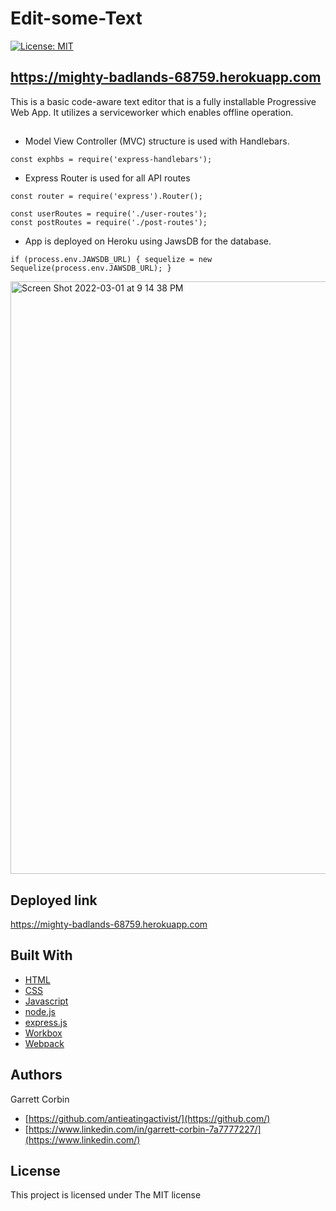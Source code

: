 # Edit-some-Text

[![License: MIT](https://img.shields.io/badge/License-MIT-yellow.svg)](https://opensource.org/licenses/MIT)


## https://mighty-badlands-68759.herokuapp.com





This is a basic code-aware text editor that is a fully installable Progressive Web App. It utilizes a serviceworker which enables offline operation.

##

- Model View Controller (MVC) structure is used with Handlebars.

`const exphbs = require('express-handlebars');`
- Express Router is used for all API routes
```
const router = require('express').Router();

const userRoutes = require('./user-routes');
const postRoutes = require('./post-routes');
```

- App is deployed on Heroku using JawsDB for the database.

`if (process.env.JAWSDB_URL) {
  sequelize = new Sequelize(process.env.JAWSDB_URL);
}`


<img width="948" alt="Screen Shot 2022-03-01 at 9 14 38 PM" src="https://user-images.githubusercontent.com/1414728/156299673-38f24309-7199-40fa-9a5f-651629d316be.png">


## Deployed link

https://mighty-badlands-68759.herokuapp.com


## Built With

* [HTML](https://developer.mozilla.org/en-US/docs/Web/HTML)
* [CSS](https://developer.mozilla.org/en-US/docs/Web/CSS)
* [Javascript](https://developer.mozilla.org/en-US/docs/Web/JavaScript)
* [node.js](https://nodejs.dev) 
* [express.js](http://expressjs.com)
* [Workbox](https://developers.google.com/web/tools/workbox)
* [Webpack](https://webpack.js.org)

## Authors

Garrett Corbin

- [https://github.com/antieatingactivist/](https://github.com/)
- [https://www.linkedin.com/in/garrett-corbin-7a7777227/](https://www.linkedin.com/)

## License

This project is licensed under The MIT license
